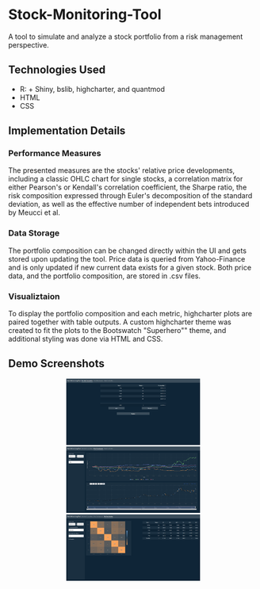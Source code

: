 # Stock-Monitoring-Tool

A tool to simulate and analyze a stock portfolio from a risk management perspective.


## Technologies Used
- R: + Shiny, bslib, highcharter, and quantmod
- HTML
- CSS


## Implementation Details

### Performance Measures

The presented measures are the stocks' relative price developments, including a classic OHLC chart for single stocks, a correlation matrix for either Pearson's or Kendall's correlation coefficient, the Sharpe ratio, the risk composition expressed through Euler's decomposition of the standard deviation, as well as the effective number of independent bets introduced by Meucci et al.

### Data Storage

The portfolio composition can be changed directly within the UI and gets stored upon updating the tool. Price data is queried from Yahoo-Finance and is only updated if new current data exists for a given stock. Both price data, and the portfolio composition, are stored in .csv files.

### Visualiztaion
To display the portfolio composition and each metric, highcharter plots are paired together with table outputs. A custom highcharter theme was created to fit the plots to the Bootswatch "Superhero"" theme, and additional styling was done via HTML and CSS.


## Demo Screenshots

<p align = "center">
  <img src = "https://github.com/iamklager/Stock-Monitoring-Tool/raw/main/.github/screenshot_1.png" width = "270" />
  <img src = "https://github.com/iamklager/Stock-Monitoring-Tool/raw/main/.github/screenshot_2.png" width = "270" />
  <img src = "https://github.com/iamklager/Stock-Monitoring-Tool/raw/main/.github/screenshot_3.png" width = "270" />
</p>

